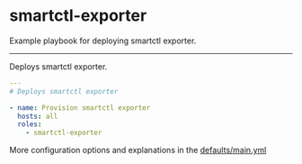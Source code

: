 # smartctl-exporter

Example playbook for deploying smartctl exporter.

---

Deploys smartctl exporter.

```yml
---
# Deploys smartctl exporter

- name: Provision smartctl exporter
  hosts: all
  roles:
    - smartctl-exporter
```

More configuration options and explanations in the [defaults/main.yml](/smartctl-exporter/defaults/main.yml)
